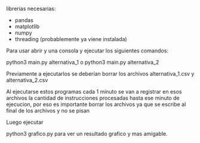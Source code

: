 librerias necesarias:
- pandas
- matplotlib
- numpy
- threading (probablemente ya viene instalada)

Para usar abrir y una consola y ejecutar los siguientes comandos:

python3 main.py alternativa_1
o
python3 main.py alternativa_2

Previamente a ejecutarlos se deberían borrar los archivos alternativa_1.csv y alternativa_2.csv

Al ejecutarse estos programas cada 1 minuto se van a registrar en esos archivos la cantidad de instrucciones procesadas hasta ese minuto de ejecucion, por eso es importante borrar los archivos ya que se escribe al final de los archivos y no se pisan

Luego ejecutar

python3 grafico.py para ver un resultado grafico y mas amigable.
